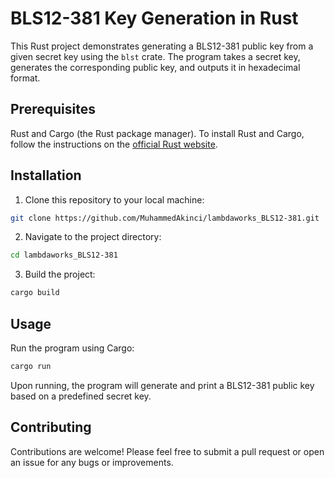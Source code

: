 # BLS12-381 Key Generation in Rust

This Rust project demonstrates generating a BLS12-381 public key from a given secret key using the `blst` crate. The program takes a secret key, generates the corresponding public key, and outputs it in hexadecimal format.

## Prerequisites

Rust and Cargo (the Rust package manager). To install Rust and Cargo, follow the instructions on the [official Rust website](https://www.rust-lang.org/tools/install).

## Installation

1. Clone this repository to your local machine:

```sh
git clone https://github.com/MuhammedAkinci/lambdaworks_BLS12-381.git
```

2. Navigate to the project directory:

```sh
cd lambdaworks_BLS12-381
```

3. Build the project:

```sh
cargo build
```

## Usage

Run the program using Cargo:

```sh
cargo run
```

Upon running, the program will generate and print a BLS12-381 public key based on a predefined secret key.

## Contributing

Contributions are welcome! Please feel free to submit a pull request or open an issue for any bugs or improvements.












